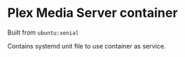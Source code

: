 # Plex Media Server container

Built from `ubuntu:xenial`

Contains systemd unit file to use container as service.
